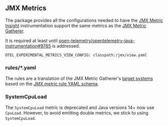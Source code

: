 ## JMX Metrics
The package provides all the configurations needed to have the [JMX Metric Insight](https://github.com/open-telemetry/opentelemetry-java-instrumentation/blob/main/instrumentation/jmx-metrics/javaagent/README.md)
instrumentation support the same metrics as the [JMX Metric Gatherer](https://github.com/open-telemetry/opentelemetry-java-contrib/tree/main/jmx-metrics).

It is required at least until [open-telemetry/opentelemetry-java-instrumentation#9765](https://github.com/open-telemetry/opentelemetry-java-instrumentation/issues/9765) is addressed.

```
OTEL_EXPERIMENTAL_METRICS_VIEW_CONFIG: classpath:/jmx/view.yaml 
```

### rules/*.yaml
The rules are a translation of the JMX Metric Gatherer's [target systems](https://github.com/open-telemetry/opentelemetry-java-contrib/tree/main/jmx-metrics/src/main/resources/target-systems)
based on the [JMX metric rule YAML schema](https://github.com/open-telemetry/opentelemetry-java-instrumentation/blob/main/instrumentation/jmx-metrics/javaagent/README.md#basic-syntax).


### SystemCpuLoad
The `SystemCpuLoad` metric is deprecated and Java versions 14+ now use `CpuLoad`. However, to avoid emitting double metrics, we stick to using `SystemCpuLoad`.